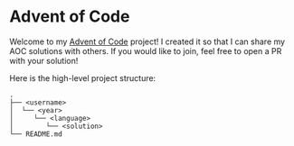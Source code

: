 # Advent of Code

Welcome to my [Advent of Code](https://adventofcode.com/) project! I created it so that I can share my AOC solutions with others. If you would like to join, feel free to open a PR with your solution!

Here is the high-level project structure:

```
.
├── <username>
│  └── <year>
│     └── <language>
│        └── <solution>
└── README.md
```

